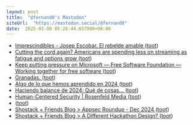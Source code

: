 ```yaml
---
layout: post
title:  "@fernand0's Mastodon"
siteUrl:  "https://mastodon.social/@fernand0"
date:  2025-01-08 05:26:44.657000+00:00
---
```

*  [Imprescindibles - Josep Escobar. El rebelde amable ](https://www.rtve.es/play/videos/imprescindibles/imprescindibles-josep-escobar-rebelde-amable/16386795) ([toot](https://mastodon.social/@fernand0/113791074609008880))
*  [Cutting the cord again? Americans are spending less on streaming as fatigue and options grow ](https://www.techspot.com/news/106175-cutting-cord-again-americans-spending-less-streaming-fatigue.htm) ([toot](https://mastodon.social/@fernand0/113790442342297834))
*  [Keep putting pressure on Microsoft — Free Software Foundation — Working together for free software ](https://www.fsf.org/blogs/community/keep-putting-pressure-on-microsof) ([toot](https://mastodon.social/@fernand0/113788405236476749))
*  [Granadas. ](https://avecesunafoto.wordpress.com/2025/01/07/granadas) ([toot](https://mastodon.social/@fernand0/113788265586471928))
*  [Algo de lo que hemos aprendido en 2024 ](https://blog.agirregabiria.net/2024/12/todo-lo-que-hemos-aprendido-en-2024.htm) ([toot](https://mastodon.social/@fernand0/113788243867889532))
*  [Haciendo balance de 2024: Qué de cosas... ](https://www.elladodelmal.com/2024/12/haciendo-balance-de-2024-que-de-cosas.htm) ([toot](https://mastodon.social/@fernand0/113787946432891799))
*  [Human-Centered Security \| Rosenfeld Media ](https://rosenfeldmedia.com/books/human-centered-security) ([toot](https://mastodon.social/@fernand0/113787866372733902))
*  [ ](https://mastodon.social/@vrruiz) ([toot](https://mastodon.social/@fernand0/113787509368209454))
*  [Shostack + Friends Blog > Appsec Roundup - Dec 2024 ](https://shostack.org/blog/appsec-roundup-dec-2024) ([toot](https://mastodon.social/@fernand0/113787070173956164))
*  [Shostack + Friends Blog > A Different Hackathon Design? ](https://shostack.org/blog/a-different-hackathon-design) ([toot](https://mastodon.social/@fernand0/113786892599723725))
